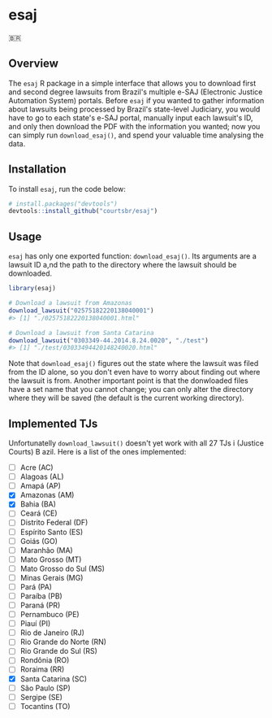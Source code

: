 # esaj
🇧🇷

## Overview

The `esaj` R package in a simple interface that allows you to download first
and second degree lawsuits from Brazil's multiple e-SAJ (Electronic Justice
Automation System) portals. Before `esaj` if you wanted to gather information
about lawsuits being processed by Brazil's state-level Judiciary, you would
have to go to each state's e-SAJ portal, manually input each lawsuit's ID,
and only then download the PDF with the information you wanted; now you can
simply run `download_esaj()`, and spend your valuable time analysing the data.

## Installation

To install `esaj`, run the code below:

```r
# install.packages("devtools")
devtools::install_github("courtsbr/esaj")
```

## Usage

`esaj` has only one exported function: `download_esaj()`. Its arguments are a
lawsuit ID a,nd the path to the directory where the lawsuit should be downloaded.

```r
library(esaj)

# Download a lawsuit from Amazonas
download_lawsuit("02575182220138040001")
#> [1] "./02575182220138040001.html"

# Download a lawsuit from Santa Catarina
download_lawsuit("0303349-44.2014.8.24.0020", "./test")
#> [1] "./test/03033494420148240020.html"
```

Note that `download_esaj()` figures out the state where the lawsuit was filed
from the ID alone, so you don't even have to worry about finding out where
the lawsuit is from. Another important point is that the donwloaded files
have a set name that you cannot change; you can only alter the directory
where they will be saved (the default is the current working directory).

## Implemented TJs

Unfortunatelly `download_lawsuit()` doesn't yet work with all 27 TJs i
(Justice Courts) 
B azil. Here is a list of the ones implemented:
- [ ] Acre (AC)
- [ ] Alagoas (AL)
- [ ] Amapá (AP)
- [X] Amazonas (AM)
- [X] Bahia (BA)
- [ ] Ceará (CE)
- [ ] Distrito Federal (DF)
- [ ] Espírito Santo (ES)
- [ ] Goiás (GO)
- [ ] Maranhão (MA)
- [ ] Mato Grosso (MT)
- [ ] Mato Grosso do Sul (MS)
- [ ] Minas Gerais (MG)
- [ ] Pará (PA) 
- [ ] Paraíba (PB)
- [ ] Paraná (PR)
- [ ] Pernambuco (PE)
- [ ] Piauí (PI)
- [ ] Rio de Janeiro (RJ)
- [ ] Rio Grande do Norte (RN)
- [ ] Rio Grande do Sul (RS)
- [ ] Rondônia (RO)
- [ ] Roraima (RR)
- [X] Santa Catarina (SC)
- [ ] São Paulo (SP)
- [ ] Sergipe (SE)
- [ ] Tocantins (TO)
